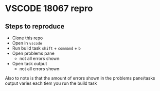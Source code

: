 # VSCODE 18067 repro

## Steps to reproduce

* Clone this repo
* Open in `vscode`
* Run build task `shift` + `command` + `b`
* Open problems pane
    * not all errors shown
* Open task output
    * not all errors shown

Also to note is that the amount of errors shown in the problems pane/tasks output varies each tiem you run the build task
